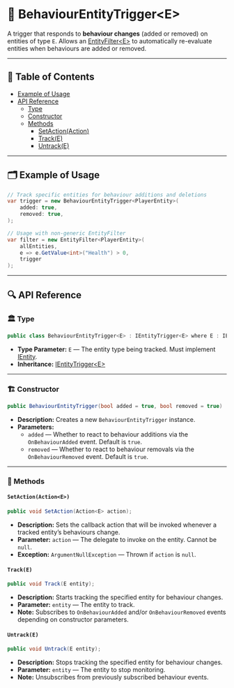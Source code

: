 # 🧩 BehaviourEntityTrigger\<E>

A trigger that responds to **behaviour changes** (added or removed) on entities of type `E`. Allows
an [EntityFilter\<E>](EntityFilter%601.md) to automatically re-evaluate entities when behaviours are added or
removed.

---

## 📑 Table of Contents

- [Example of Usage](#example-of-usage)
- [API Reference](#-api-reference)
    - [Type](#-type)
    - [Constructor](#-constructor)
    - [Methods](#-methods)
        - [SetAction(Action<E>)](#setactionactione)
        - [Track(E)](#tracke)
        - [Untrack(E)](#untracke)

---

## 🗂 Example of Usage

```csharp
// Track specific entities for behaviour additions and deletions
var trigger = new BehaviourEntityTrigger<PlayerEntity>(
    added: true,
    removed: true,
);

// Usage with non-generic EntityFilter
var filter = new EntityFilter<PlayerEntity>(
    allEntities,
    e => e.GetValue<int>("Health") > 0,
    trigger
);
```

---

## 🔍 API Reference

### 🏛️ Type <div id="-type"></div>

```csharp
public class BehaviourEntityTrigger<E> : IEntityTrigger<E> where E : IEntity
```

- **Type Parameter:** `E` — The entity type being tracked. Must implement [IEntity](../Entities/IEntity.md).
- **Inheritance:** [IEntityTrigger\<E>](IEntityTrigger%601.md)

---

<div id="-constructor"></div>

### 🏗️ Constructor

```csharp
public BehaviourEntityTrigger(bool added = true, bool removed = true)
```

- **Description:** Creates a new `BehaviourEntityTrigger` instance.
- **Parameters:**
    - `added` — Whether to react to behaviour additions via the `OnBehaviourAdded` event. Default is `true`.
    - `removed` — Whether to react to behaviour removals via the `OnBehaviourRemoved` event. Default is `true`.

---

### 🏹 Methods

#### `SetAction(Action<E>)`

```csharp
public void SetAction(Action<E> action);
```

- **Description:** Sets the callback action that will be invoked whenever a tracked entity’s behaviours change.
- **Parameter:** `action` — The delegate to invoke on the entity. Cannot be `null`.
- **Exception:** `ArgumentNullException` — Thrown if `action` is `null`.

#### `Track(E)`

```csharp
public void Track(E entity);
```

- **Description:** Starts tracking the specified entity for behaviour changes.
- **Parameter:** `entity` — The entity to track.
- **Note:** Subscribes to `OnBehaviourAdded` and/or `OnBehaviourRemoved` events depending on constructor parameters.

#### `Untrack(E)`

```csharp
public void Untrack(E entity);
```

- **Description:** Stops tracking the specified entity for behaviour changes.
- **Parameter:** `entity` — The entity to stop monitoring.
- **Note:** Unsubscribes from previously subscribed behaviour events.